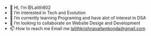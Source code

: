 - 👋 Hi, I’m @Lalith802
- 👀 I’m interested in Tech and Evolution 
- 🌱 I’m currently learning Programing and have alot of interest in DSA
- 💞️ I’m looking to collaborate on Website Desige and Development
- 📫 How to reach me Email me lalithkrishnavallamkonda@gmail.com
